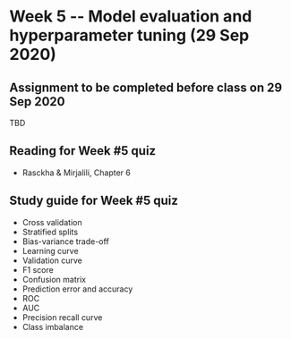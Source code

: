 
# Week 5 -- Model evaluation and hyperparameter tuning (29 Sep 2020)

## Assignment to be completed before class on 29 Sep 2020

TBD

## Reading for Week #5 quiz

* Rasckha & Mirjalili, Chapter 6

## Study guide for Week #5 quiz

* Cross validation
* Stratified splits
* Bias-variance trade-off
* Learning curve
* Validation curve
* F1 score
* Confusion matrix
* Prediction error and accuracy
* ROC
* AUC
* Precision recall curve
* Class imbalance
